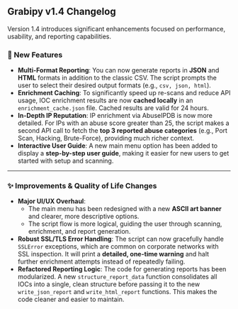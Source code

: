 ## Grabipy v1.4 Changelog

Version 1.4 introduces significant enhancements focused on performance, usability, and reporting capabilities.

### 🚀 New Features

* **Multi-Format Reporting**: You can now generate reports in **JSON** and **HTML** formats in addition to the classic CSV. The script prompts the user to select their desired output formats (e.g., `csv, json, html`).
* **Enrichment Caching**: To significantly speed up re-scans and reduce API usage, IOC enrichment results are now **cached locally** in an `enrichment_cache.json` file. Cached results are valid for 24 hours.
* **In-Depth IP Reputation**: IP enrichment via AbuseIPDB is now more detailed. For IPs with an abuse score greater than 25, the script makes a second API call to fetch the **top 3 reported abuse categories** (e.g., Port Scan, Hacking, Brute-Force), providing much richer context.
* **Interactive User Guide**: A new main menu option has been added to display a **step-by-step user guide**, making it easier for new users to get started with setup and scanning.

---

### ✨ Improvements & Quality of Life Changes

* **Major UI/UX Overhaul**:
    * The main menu has been redesigned with a new **ASCII art banner** and clearer, more descriptive options.
    * The script flow is more logical, guiding the user through scanning, enrichment, and report generation.
* **Robust SSL/TLS Error Handling**: The script can now gracefully handle `SSLError` exceptions, which are common on corporate networks with SSL inspection. It will print a **detailed, one-time warning** and halt further enrichment attempts instead of repeatedly failing.
* **Refactored Reporting Logic**: The code for generating reports has been modularized. A new `structure_report_data` function consolidates all IOCs into a single, clean structure before passing it to the new `write_json_report` and `write_html_report` functions. This makes the code cleaner and easier to maintain.
